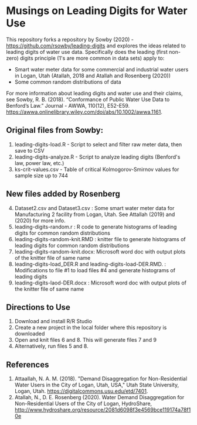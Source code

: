 # Musings on Leading Digits for Water Use

This repository forks a repository by Sowby (2020) - https://github.com/rsowby/leading-digits and explores the ideas related to leading digits of water use data. Specifically does
the leading (first non-zero) digits principle (1's are more common in data sets) apply to:
   - Smart water meter data for some commercial and industrial water users in Logan, Utah (Atallah, 2018 and Atallah and Rosenberg (2020))
   - Some common random distributions of data
   
For more information about leading digits and water use and their claims, see Sowby, R. B. (2018). “Conformance of Public Water Use Data to Benford’s Law.” Journal - AWWA, 110(12), E52-E59. https://awwa.onlinelibrary.wiley.com/doi/abs/10.1002/awwa.1161.

## Original files from Sowby:
1. leading-digits-load.R - Script to select and filter raw meter data, then save to CSV
2. leading-digits-analyze.R - Script to analyze leading digits (Benford's law, power law, etc.)
3. ks-crit-values.csv - Table of critical Kolmogorov-Smirnov values for sample size up to 744

## New files added by Rosenberg
4. Dataset2.csv and Dataset3.csv : Some smart water meter data for Manufacturing 2 facility from Logan, Utah. See Attallah (2019) and (2020) for more info.
5. leading-digits-random.r : R code to generate histograms of leading digits for common random distributions
6. leading-digits-random-knit.RMD : knitter file to generate histograms of leading digits for common random distributions
7. leading-digits-random-knit.docx: Microsoft word doc with output plots of the knitter file of same name
8. leading-digits-load_DER.R and leading-digits-load-DER.RMD. : Modifications to file #1 to load files #4 and generate histograms of leading digits
9. leading-digits-laod-DER.docx : Microsoft word doc with output plots of the knitter file of same name

## Directions to Use
1. Download and install R/R Studio
2. Create a new project in the local folder where this repository is downloaded
3. Open and knit files 6 and 8. This will generate files 7 and 9
4. Alternatively, run files 5 and 8. 

## References
1. Attaallah, N. A. M. (2018). "Demand Disaggregation for Non-Residential Water Users in the City of Logan, Utah, USA," Utah State University, Logan, Utah. https://digitalcommons.usu.edu/etd/7401.
1. Atallah, N., D. E. Rosenberg (2020). Water Demand Disaggregation for Non-Residential Users of the City of Logan, HydroShare, http://www.hydroshare.org/resource/2081d6098f3e4569bce119174a78f10e